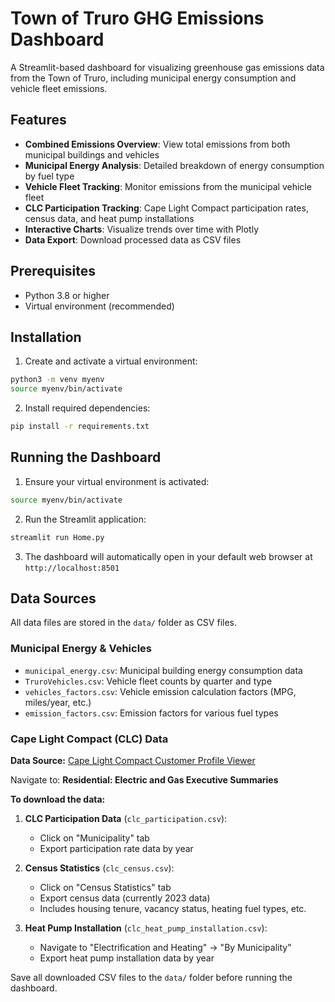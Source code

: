 # Town of Truro GHG Emissions Dashboard

A Streamlit-based dashboard for visualizing greenhouse gas emissions data from the Town of Truro, including municipal energy consumption and vehicle fleet emissions.

## Features

- **Combined Emissions Overview**: View total emissions from both municipal buildings and vehicles
- **Municipal Energy Analysis**: Detailed breakdown of energy consumption by fuel type
- **Vehicle Fleet Tracking**: Monitor emissions from the municipal vehicle fleet
- **CLC Participation Tracking**: Cape Light Compact participation rates, census data, and heat pump installations
- **Interactive Charts**: Visualize trends over time with Plotly
- **Data Export**: Download processed data as CSV files

## Prerequisites

- Python 3.8 or higher
- Virtual environment (recommended)

## Installation

1. Create and activate a virtual environment:
```bash
python3 -m venv myenv
source myenv/bin/activate
```

2. Install required dependencies:
```bash
pip install -r requirements.txt
```

## Running the Dashboard

1. Ensure your virtual environment is activated:
```bash
source myenv/bin/activate
```

2. Run the Streamlit application:
```bash
streamlit run Home.py
```

3. The dashboard will automatically open in your default web browser at `http://localhost:8501`

## Data Sources

All data files are stored in the `data/` folder as CSV files.

### Municipal Energy & Vehicles
- `municipal_energy.csv`: Municipal building energy consumption data
- `TruroVehicles.csv`: Vehicle fleet counts by quarter and type
- `vehicles_factors.csv`: Vehicle emission calculation factors (MPG, miles/year, etc.)
- `emission_factors.csv`: Emission factors for various fuel types

### Cape Light Compact (CLC) Data

**Data Source:** [Cape Light Compact Customer Profile Viewer](https://viewer.dnv.com/macustomerprofile/entity/1444/report/2078)

Navigate to: **Residential: Electric and Gas Executive Summaries**

**To download the data:**

1. **CLC Participation Data** (`clc_participation.csv`):
   - Click on "Municipality" tab
   - Export participation rate data by year

2. **Census Statistics** (`clc_census.csv`):
   - Click on "Census Statistics" tab
   - Export census data (currently 2023 data)
   - Includes housing tenure, vacancy status, heating fuel types, etc.

3. **Heat Pump Installation** (`clc_heat_pump_installation.csv`):
   - Navigate to "Electrification and Heating" → "By Municipality"
   - Export heat pump installation data by year

Save all downloaded CSV files to the `data/` folder before running the dashboard.

